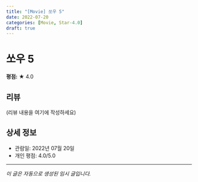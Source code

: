 ```yaml
---
title: "[Movie] 쏘우 5"
date: 2022-07-20
categories: [Movie, Star-4.0]
draft: true
---
```


# 쏘우 5

**평점:** ★ 4.0

## 리뷰

(리뷰 내용을 여기에 작성하세요)

## 상세 정보

- 관람일: 2022년 07월 20일
- 개인 평점: 4.0/5.0

---

*이 글은 자동으로 생성된 임시 글입니다.*
